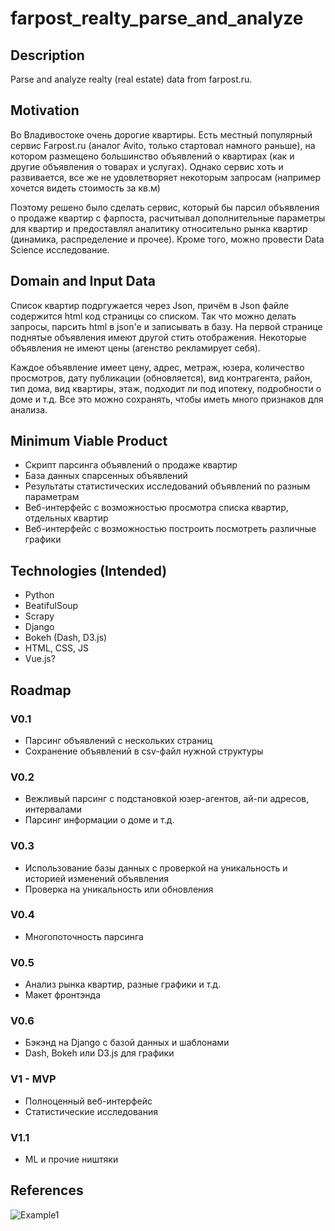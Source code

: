 # farpost_realty_parse_and_analyze

## Description
Parse and analyze realty (real estate) data from farpost.ru.

## Motivation
Во Владивостоке очень дорогие квартиры. Есть местный популярный сервис Farpost.ru (аналог Avito, только стартовал намного раньше), на котором размещено большинство объявлений о квартирах (как и другие объявления о товарах и услугах). Однако сервис хоть и развивается, все же не удовлетворяет некоторым запросам (например хочется видеть стоимость за кв.м)

Поэтому решено было сделать сервис, который бы парсил объявления о продаже квартир с фарпоста, расчитывал дополнительные параметры для квартир и предоставлял аналитику относительно рынка квартир (динамика, распределение и прочее). Кроме того, можно провести Data Science исследование.

## Domain and Input Data
Список квартир подргужается через Json, причём в Json файле содержится html код страницы со списком. Так что можно делать запросы, парсить html в json'е и записывать в базу. На первой странице поднятые объявления имеют другой стить отображения. Некоторые объявления не имеют цены (агенство рекламирует себя).

Каждое объявление имеет цену, адрес, метраж, юзера, количество просмотров, дату публикации (обновляется), вид контрагента, район, тип дома, вид квартиры, этаж, подходит ли под ипотеку, подробности о доме и т.д. Все это можно сохранять, чтобы иметь много признаков для анализа.

## Minimum Viable Product
- Скрипт парсинга объявлений о продаже квартир
- База данных спарсенных объявлений
- Результаты статистических исследований объявлений по разным параметрам
- Веб-интерфейс с возможностью просмотра списка квартир, отдельных квартир
- Веб-интерфейс с возможностью построить посмотреть различные графики

## Technologies (Intended)
- Python
- BeatifulSoup
- Scrapy
- Django
- Bokeh (Dash, D3.js)
- HTML, CSS, JS
- Vue.js?

## Roadmap

### V0.1
- Парсинг объявлений с нескольких страниц
- Сохранение объявлений в csv-файл нужной структуры

### V0.2
- Вежливый парсинг с подстановкой юзер-агентов, ай-пи адресов, интервалами
- Парсинг информации о доме и т.д.

### V0.3
- Использование базы данных с проверкой на уникальность и историей изменений объявления
- Проверка на уникальность или обновления

### V0.4
- Многопоточность парсинга

### V0.5
- Анализ рынка квартир, разные графики и т.д.
- Макет фронтэнда

### V0.6
- Бэкэнд на Django с базой данных и шаблонами
- Dash, Bokeh или D3.js для графики

### V1 - MVP
- Полноценный веб-интерфейс
- Статистические исследования

### V1.1
- ML и прочие ништяки

## References
![Example1](http://www.digitalvidya.com/wp-content/uploads/2016/12/Tableau-public-1024x640.png)
